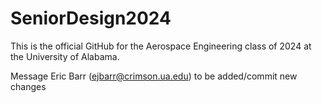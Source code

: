 # SeniorDesign2024

This is the official GitHub for the Aerospace Engineering class of 2024 at the University of Alabama.

Message Eric Barr (ejbarr@crimson.ua.edu) to be added/commit new changes
